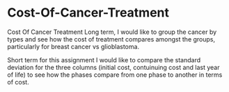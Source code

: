 # Cost-Of-Cancer-Treatment
Cost Of Cancer Treatment
Long term, I would like to group the cancer by types and see how the cost of treatment compares amongst the groups, particularly for breast cancer vs glioblastoma.

Short term for this assignment I would like to compare the standard deviation for the three columns (initial cost, contuinuing cost and last year of life) 
to see how the phases compare from one phase to another in terms of cost.

